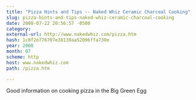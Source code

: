 ```yaml
---
title: "Pizza Hints and Tips -- Naked Whiz Ceramic Charcoal Cooking"
slug: pizza-hints-and-tips-naked-whiz-ceramic-charcoal-cooking
date: 2008-07-22 20:56:57 -0500
category: 
external-url: http://www.nakedwhiz.com/pizza.htm
hash: 1c8f2e776707e38138aa52096ffa730e
year: 2008
month: 07
scheme: http
host: www.nakedwhiz.com
path: /pizza.htm

---
```


Good information on cooking pizza in the Big Green Egg
